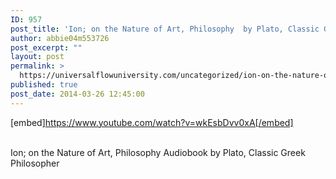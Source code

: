 ```yaml
---
ID: 957
post_title: 'Ion; on the Nature of Art, Philosophy  by Plato, Classic Greek Philosopher'
author: abbie04m553726
post_excerpt: ""
layout: post
permalink: >
  https://universalflowuniversity.com/uncategorized/ion-on-the-nature-of-art-philosophy-by-plato-classic-greek-philosopher/
published: true
post_date: 2014-03-26 12:45:00
---
```

[embed]https://www.youtube.com/watch?v=wkEsbDvv0xA[/embed]</br></br>
<p>Ion; on the Nature of Art, Philosophy Audiobook by Plato, Classic Greek Philosopher</p>